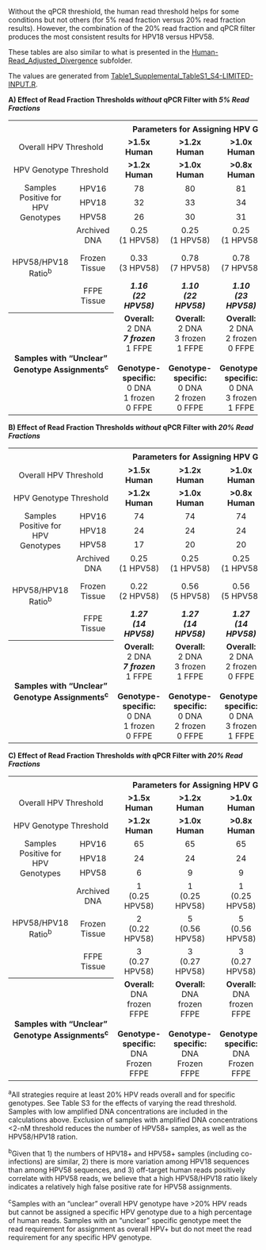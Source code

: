 Without the qPCR threshiold, the human read threshold helps for some conditions but not others (for 5% read fraction versus 20% read fraction results).  However, the combination of the 20% read fraction and qPCR filter produces the most consistent results for HPV18 versus HPV58.

These tables are also similar to what is presented in the [Human-Read_Adjusted_Divergence](https://github.com/cwarden45/HPV_genotype_paper-archived_samples/tree/master/Downstream_R_Code/Extra_Analysis/Human-Read_Adjusted_Divergence) subfolder.

The values are generated from [Table1_Supplemental_TableS1_S4-LIMITED-INPUT.R](https://github.com/cwarden45/HPV_genotype_paper-archived_samples/blob/master/Downstream_R_Code/Table1_Supplemental_TableS1_S4-LIMITED-INPUT.R).

**A) Effect of Read Fraction Thresholds *without* qPCR Filter with *5% Read Fractions***

<table>
  <tbody>
    <tr>
	<th align="center" colspan="2"></th>
	<th align="center" colspan="4">Parameters for Assigning HPV Genotypes<sup>a</sup></th>
    </tr>
    <tr>
	<td align="center" colspan="2">Overall HPV Threshold</td>
	<td align="center"><b>&gt1.5x Human</b></td>
	<td align="center"><b>&gt1.2x Human</b></td>
	<td align="center"><b>&gt1.0x Human</b></td>
	<td align="center"><b>&gt0.8x Human</b></td>
    </tr>
    <tr>
	<td align="center" colspan="2">HPV Genotype Threshold</td>
  	<td align="center"><b>&gt1.2x Human</b></td>
	<td align="center"><b>&gt1.0x Human</b></td>
	<td align="center"><b>&gt0.8x Human</b></td>
	<td align="center"><b>&gt0.6x Human</b></td>
    </tr>
    <tr>
	<td align="center" rowspan="3">Samples Positive for HPV Genotypes </td>
  	<td align="center">HPV16</td>
	<td align="center">78</td>
	<td align="center">80</td>
	<td align="center">81</td>
	<td align="center">83</td>
    </tr>
    </tr>
    <tr>
  	<td align="center">HPV18</td>
	<td align="center">32</td>
	<td align="center">33</td>
	<td align="center">34</td>
	<td align="center">35</td>
    </tr>
    </tr>
    <tr>
  	<td align="center">HPV58</td>
	<td align="center">26</td>
	<td align="center">30</td>
	<td align="center">31</td>
	<td align="center"><b><i>37</i></b></td>
    </tr>
    <tr>
	<td align="center" rowspan="3">HPV58/HPV18 Ratio<sup>b</sup></td>
  	<td align="center">Archived DNA</td>
	<td align="center">0.25</br>(1 HPV58)</td>
	<td align="center">0.25</br>(1 HPV58)</td>
	<td align="center">0.25</br>(1 HPV58)</td>
	<td align="center">0.25</br>(1 HPV58)</td>
    </tr>
    </tr>
    <tr>
  	<td align="center">Frozen Tissue</td>
	<td align="center">0.33</br>(3 HPV58)</td>
	<td align="center">0.78</br>(7 HPV58)</td>
	<td align="center">0.78</br>(7 HPV58)</td>
	<td align="center"><b><i>1.11</br>(10 HPV58)</i></b></td>
    </tr>
    </tr>
    <tr>
  	<td align="center">FFPE Tissue</td>
	<td align="center"><b><i>1.16</br>(22 HPV58)</i></b></td>
	<td align="center"><b><i>1.10</br>(22 HPV58)</i></b></td>
	<td align="center"><b><i>1.10</br>(23 HPV58)</i></b></td>
	<td align="center"><b><i>1.09</br>(24 HPV58)</i></b></td>
    </tr>
    <tr>
	<th align="center" colspan="2">Samples with “Unclear” Genotype Assignments<sup>c</sup></th>
	<td align="center"><b>Overall:</br></b>2 DNA</br><b><i>7 frozen</i></b></br>1 FFPE</br></br><b>Genotype-specific:</b></br>0 DNA</br>1 frozen</br>0 FFPE</td>
	<td align="center"><b>Overall:</br></b>2 DNA</br>3 frozen</br>1 FFPE</br></br><b>Genotype-specific:</b></br>0 DNA</br>2 frozen</br>0 FFPE</td>
	<td align="center"><b>Overall:</br></b>2 DNA</br>2 frozen</br>0 FFPE</br></br><b>Genotype-specific:</b></br>0 DNA</br>3 frozen</br>1 FFPE</td>
	<td align="center"><b>Overall:</br></b>2 DNA</br>1 frozen</br>0 FFPE</br></br><b>Genotype-specific:</b></br>0 DNA</br>0 Frozen</br>0 FFPE</td>
    </tr>
</tbody>
</table>

**B) Effect of Read Fraction Thresholds *without* qPCR Filter with *20% Read Fractions***

<table>
  <tbody>
    <tr>
	<th align="center" colspan="2"></th>
	<th align="center" colspan="4">Parameters for Assigning HPV Genotypes<sup>a</sup></th>
    </tr>
    <tr>
	<td align="center" colspan="2">Overall HPV Threshold</td>
	<td align="center"><b>&gt1.5x Human</b></td>
	<td align="center"><b>&gt1.2x Human</b></td>
	<td align="center"><b>&gt1.0x Human</b></td>
	<td align="center"><b>&gt0.8x Human</b></td>
    </tr>
    <tr>
	<td align="center" colspan="2">HPV Genotype Threshold</td>
  	<td align="center"><b>&gt1.2x Human</b></td>
	<td align="center"><b>&gt1.0x Human</b></td>
	<td align="center"><b>&gt0.8x Human</b></td>
	<td align="center"><b>&gt0.6x Human</b></td>
    </tr>
    <tr>
	<td align="center" rowspan="3">Samples Positive for HPV Genotypes </td>
  	<td align="center">HPV16</td>
	<td align="center">74</td>
	<td align="center">74</td>
	<td align="center">74</td>
	<td align="center">76</td>
    </tr>
    </tr>
    <tr>
  	<td align="center">HPV18</td>
	<td align="center">24</td>
	<td align="center">24</td>
	<td align="center">24</td>
	<td align="center">24</td>
    </tr>
    </tr>
    <tr>
  	<td align="center">HPV58</td>
	<td align="center">17</td>
	<td align="center">20</td>
	<td align="center">20</td>
	<td align="center"><b><i>26</i></b></td>
    </tr>
    <tr>
	<td align="center" rowspan="3">HPV58/HPV18 Ratio<sup>b</sup></td>
  	<td align="center">Archived DNA</td>
	<td align="center">0.25</br>(1 HPV58)</td>
	<td align="center">0.25</br>(1 HPV58)</td>
	<td align="center">0.25</br>(1 HPV58)</td>
	<td align="center">0.25</br>(1 HPV58)</td>
    </tr>
    </tr>
    <tr>
  	<td align="center">Frozen Tissue</td>
	<td align="center">0.22</br>(2 HPV58)</td>
	<td align="center">0.56</br>(5 HPV58)</td>
	<td align="center">0.56</br>(5 HPV58)</td>
	<td align="center"><b><i>1.11</br>(10 HPV58)</i></b></td>
    </tr>
    </tr>
    <tr>
  	<td align="center">FFPE Tissue</td>
	<td align="center"><b><i>1.27</br>(14 HPV58)</i></b></td>
	<td align="center"><b><i>1.27</br>(14 HPV58)</i></b></td>
	<td align="center"><b><i>1.27</br>(14 HPV58)</i></b></td>
	<td align="center"><b><i>1.36</br>(15 HPV58)</i></b></td>
    </tr>
    <tr>
	<th align="center" colspan="2">Samples with “Unclear” Genotype Assignments<sup>c</sup></th>
	<td align="center"><b>Overall:</br></b>2 DNA</br><b><i>7 frozen</i></b></br>1 FFPE</br></br><b>Genotype-specific:</b></br>0 DNA</br>1 frozen</br>0 FFPE</td>
	<td align="center"><b>Overall:</br></b>2 DNA</br>3 frozen</br>1 FFPE</br></br><b>Genotype-specific:</b></br>0 DNA</br>2 frozen</br>0 FFPE</td>
	<td align="center"><b>Overall:</br></b>2 DNA</br>2 frozen</br>0 FFPE</br></br><b>Genotype-specific:</b></br>0 DNA</br>3 frozen</br>1 FFPE</td>
	<td align="center"><b>Overall:</br></b>2 DNA</br>1 frozen</br>0 FFPE</br></br><b>Genotype-specific:</b></br>0 DNA</br>0 Frozen</br>0 FFPE</td>
    </tr>
</tbody>
</table>

**C) Effect of Read Fraction Thresholds *with* qPCR Filter with *20% Read Fractions***

<table>
  <tbody>
    <tr>
	<th align="center" colspan="2"></th>
	<th align="center" colspan="4">Parameters for Assigning HPV Genotypes<sup>a</sup></th>
    </tr>
    <tr>
	<td align="center" colspan="2">Overall HPV Threshold</td>
	<td align="center"><b>&gt1.5x Human</b></td>
	<td align="center"><b>&gt1.2x Human</b></td>
	<td align="center"><b>&gt1.0x Human</b></td>
	<td align="center"><b>&gt0.8x Human</b></td>
    </tr>
    <tr>
	<td align="center" colspan="2">HPV Genotype Threshold</td>
  	<td align="center"><b>&gt1.2x Human</b></td>
	<td align="center"><b>&gt1.0x Human</b></td>
	<td align="center"><b>&gt0.8x Human</b></td>
	<td align="center"><b>&gt0.6x Human</b></td>
    </tr>
    <tr>
	<td align="center" rowspan="3">Samples Positive for HPV Genotypes </td>
  	<td align="center">HPV16</td>
	<td align="center">65</td>
	<td align="center">65</td>
	<td align="center">65</td>
	<td align="center">67</td>
    </tr>
    </tr>
    <tr>
  	<td align="center">HPV18</td>
	<td align="center">24</td>
	<td align="center">24</td>
	<td align="center">24</td>
	<td align="center">24</td>
    </tr>
    </tr>
    <tr>
  	<td align="center">HPV58</td>
	<td align="center">6</td>
	<td align="center">9</td>
	<td align="center">9</td>
	<td align="center">14</td>
    </tr>
    <tr>
	<td align="center" rowspan="3">HPV58/HPV18 Ratio<sup>b</sup></td>
  	<td align="center">Archived DNA</td>
	<td align="center">1</br>(0.25 HPV58)</td>
	<td align="center">1</br>(0.25 HPV58)</td>
	<td align="center">1</br>(0.25 HPV58)</td>
	<td align="center">1</br>(0.25 HPV58)</td>
    </tr>
    </tr>
    <tr>
  	<td align="center">Frozen Tissue</td>
	<td align="center">2</br>(0.22 HPV58)</td>
	<td align="center">5</br>(0.56 HPV58)</td>
	<td align="center">5</br>(0.56 HPV58)</td>
	<td align="center"><b><i>1.11</br>(10 HPV58)</i></b></td>
    </tr>
    </tr>
    <tr>
  	<td align="center">FFPE Tissue</td>
	<td align="center">3</br>(0.27 HPV58)</td>
	<td align="center">3</br>(0.27 HPV58)</td>
	<td align="center">3</br>(0.27 HPV58)</td>
	<td align="center">3</br>(0.27 HPV58)</td>
    </tr>
    <tr>
	<th align="center" colspan="2">Samples with “Unclear” Genotype Assignments<sup>c</sup></th>
	<td align="center"><b>Overall:</br></b> DNA</br> frozen</br> FFPE</br></br><b>Genotype-specific:</b></br> DNA</br> Frozen</br> FFPE</td>
	<td align="center"><b>Overall:</br></b> DNA</br> frozen</br> FFPE</br></br><b>Genotype-specific:</b></br> DNA</br> Frozen</br> FFPE</td>
	<td align="center"><b>Overall:</br></b> DNA</br> frozen</br> FFPE</br></br><b>Genotype-specific:</b></br> DNA</br> Frozen</br> FFPE</td>
	<td align="center"><b>Overall:</br></b> DNA</br> frozen</br> FFPE</br></br><b>Genotype-specific:</b></br> DNA</br> Frozen</br> FFPE</td>
    </tr>
</tbody>
</table>

<sup>a</sup>All strategies require at least 20% HPV reads overall and for specific genotypes. See Table S3 for the effects of varying the read threshold. Samples with low amplified DNA concentrations are included in the calculations above. Exclusion of samples with amplified DNA concentrations <2-nM threshold reduces the number of HPV58+ samples, as well as the HPV58/HPV18 ration.

<sup>b</sup>Given that 1) the numbers of HPV18+ and HPV58+ samples (including co-infections) are similar, 2) there is more variation among HPV18 sequences than among HPV58 sequences, and 3) off-target human reads positively correlate with HPV58 reads, we believe that a high HPV58/HPV18 ratio likely indicates a relatively high false positive rate for HPV58 assignments. 

<sup>c</sup>Samples with an “unclear” overall HPV genotype have >20% HPV reads but cannot be assigned a specific HPV genotype due to a high percentage of human reads. Samples with an “unclear” specific genotype meet the read requirement for assignment as overall HPV+ but do not meet the read requirement for any specific HPV genotype. 
